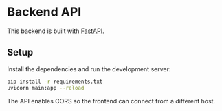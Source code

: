 # Backend API

This backend is built with [FastAPI](https://fastapi.tiangolo.com/).

## Setup

Install the dependencies and run the development server:

```bash
pip install -r requirements.txt
uvicorn main:app --reload
```

The API enables CORS so the frontend can connect from a different host.
